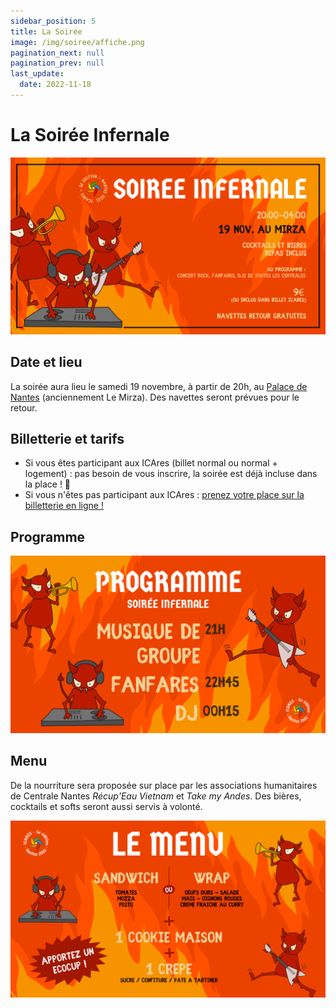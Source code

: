 ```yaml
---
sidebar_position: 5
title: La Soirée
image: /img/soiree/affiche.png
pagination_next: null
pagination_prev: null
last_update:
  date: 2022-11-18
---
```


# La Soirée Infernale

![](/img/soiree/affiche.png)

## Date et lieu

La soirée aura lieu le samedi 19 novembre, à partir de 20h, au [Palace de Nantes](https://goo.gl/maps/PKjtoVaEG5AGyMXT8)
(anciennement Le Mirza). Des navettes seront prévues pour le retour.

## Billetterie et tarifs

* Si vous êtes participant aux ICAres (billet normal ou normal + logement) : pas besoin de vous inscrire, la soirée est déjà incluse dans la place ! 🎉
* Si vous n'êtes pas participant aux ICAres : [prenez votre place sur la billetterie en ligne !](https://www.helloasso.com/associations/association-culturelle-de-l-ecole-centrale-de-nantes/evenements/soiree-infernale-icares)

## Programme

![Épreuve Musique de groupe à 21h, puis épreuve fanfare à 22h45, et enfin animation le reste de la soirée par les DJ à partir de 00h15](/img/soiree/programme.png)

## Menu

De la nourriture sera proposée sur place par les associations humanitaires de
Centrale Nantes *Récup'Eau Vietnam* et *Take my Andes*. Des bières, cocktails
et softs seront aussi servis à volonté.

![Le menu se compose d'un sandwich tomates, mozza et posta ou d'un wrap œufs durs, salade, maïs, oignons rouges, crème fraiche au curry, puis d'un cookie maison d'une crêpe en dessert. Pensez à apporter votre écocup pour les boissons !](/img/soiree/menu.png)
